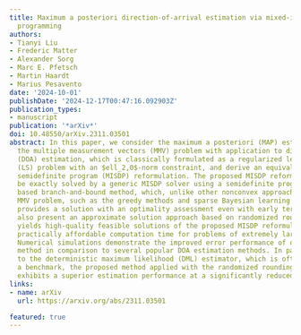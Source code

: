 ```yaml
---
title: Maximum a posteriori direction-of-arrival estimation via mixed-integer semidefinite
  programming
authors:
- Tianyi Liu
- Frederic Matter
- Alexander Sorg
- Marc E. Pfetsch
- Martin Haardt
- Marius Pesavento
date: '2024-10-01'
publishDate: '2024-12-17T00:47:16.092903Z'
publication_types:
- manuscript
publication: '*arXiv*'
doi: 10.48550/arXiv.2311.03501
abstract: In this paper, we consider the maximum a posteriori (MAP) estimation for
  the multiple measurement vectors (MMV) problem with application to direction-of-arrival
  (DOA) estimation, which is classically formulated as a regularized least-squares
  (LS) problem with an $ell_2,0$-norm constraint, and derive an equivalent mixed-integer
  semidefinite program (MISDP) reformulation. The proposed MISDP reformulation can
  be exactly solved by a generic MISDP solver using a semidefinite programming (SDP)
  based branch-and-bound method, which, unlike other nonconvex approaches for the
  MMV problem, such as the greedy methods and sparse Bayesian learning techniques,
  provides a solution with an optimality assessment even with early termination. We
  also present an approximate solution approach based on randomized rounding that
  yields high-quality feasible solutions of the proposed MISDP reformulation at a
  practically affordable computation time for problems of extremely large dimensions.
  Numerical simulations demonstrate the improved error performance of our proposed
  method in comparison to several popular DOA estimation methods. In particular, compared
  to the deterministic maximum likelihood (DML) estimator, which is often used as
  a benchmark, the proposed method applied with the randomized rounding algorithm
  exhibits a superior estimation performance at a significantly reduced running time.
links:
- name: arXiv
  url: https://arxiv.org/abs/2311.03501

featured: true
---
```

